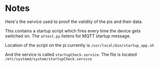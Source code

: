 # Notes
Here's the service used to proof the validity of the pis and their data.

This contains a startup script which fires every time the device gets switched on. The `attest.py` listens for MQTT startup message.

Location of the script on the pi currently is `/usr/local/bin/startup_app.sh`

And the service is called `startupCheck.service`. The file is located `/etc/systemd/system/startupCheck.service`

